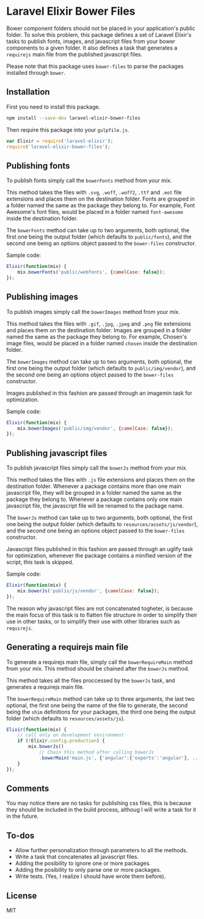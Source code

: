 # Laravel Elixir Bower Files

Bower component folders should not be placed in your application's public folder. To solve this problem, this package defines a set of Laravel Elixir's tasks to publish fonts, images, and javascript files from your bower components to a given folder.
It also defines a task that generates a `requirejs` main file from the published javascript files.

Please note that this package uses `bower-files` to parse the packages installed through `bower`. 

## Installation

First you need to install this package.

```sh
npm install --save-dev laravel-elixir-bower-files
```

Then require this package into your `gulpfile.js`.

```js
var Elixir = require('laravel-elixir');
require('laravel-elixir-bower-files');
```

## Publishing fonts

To publish fonts simply call the `bowerFonts` method from your mix.

This method takes the files with `.svg`, `.woff`, `.woff2`, `.ttf` and `.eot` file extensions and places them on the destination folder. Fonts are grouped in a folder named the same as the package they belong to.
For example, Font Awesome's font files, would be placed in a folder named `font-awesome` inside the destination folder.

The `bowerFonts` method can take up to two arguments, both optional, the first one being the output folder (which defaults to `public/fonts`), and the second one being an options object passed to the `bower-files` constructor.

Sample code:

```js
Elixir(function(mix) {
    mix.bowerFonts('public/webfonts', {camelCase: false});
});
```

## Publishing images

To publish images simply call the `bowerImages` method from your mix.

This method takes the files with `.gif`, `.jpg`, `.jpeg` and `.png` file extensions and places them on the destination folder. Images are grouped in a folder named the same as the package they belong to.
For example, Chosen's image files, would be placed in a folder named `chosen` inside the destination folder.

The `bowerImages` method can take up to two arguments, both optional, the first one being the output folder (which defaults to `public/img/vendor`), and the second one being an options object passed to the `bower-files` constructor.

Images published in this fashion are passed through an imagemin task for optimization.

Sample code:

```js
Elixir(function(mix) {
    mix.bowerImages('public/img/vendor', {camelCase: false});
});
```

## Publishing javascript files

To publish javascript files simply call the `bowerJs` method from your mix.

This method takes the files with `.js` file extensions and places them on the destination folder. Whenever a package contains more than one main javascript file, they will be grouped in a folder named the same as the package they belong to. Whenever a package contains only one main javascript file, the javascript file will be renamed to the package name.

The `bowerJs` method can take up to two arguments, both optional, the first one being the output folder (which defaults to `resources/assets/js/vendor`), and the second one being an options object passed to the `bower-files` constructor.

Javascript files published in this fashion are passed through an uglify task for optimization, whenever the package contains a minified version of the script, this task is skipped.

Sample code:

```js
Elixir(function(mix) {
    mix.bowerJs('publis/js/vendor', {camelCase: false});
});
```

The reason why javascript files are not concatenated togheter, is because the main focus of this task is to flatten file structure in order to simplify their use in other tasks, or to simplify their use with other libraries such as `requirejs`.

## Generating a requirejs main file

To generate a requirejs main file, simply call the `bowerRequireMain` method from your mix. This method should be chained after the `bowerJs` method.

This method takes all the files proccessed by the `bowerJs` task, and generates a requirejs main file.

The `bowerRequireMain` method can take up to three arguments, the last two optional, the first one being the name of the file to generate, the second being the `shim` definitions for your packages, the third one being the output folder (which defaults to `resources/assets/js`).

```js
Elixir(function(mix) {
    // call only on development environment
    if (!Elixir.config.production) {
        mix.bowerJs()
            // Chain this method after calling bowerJs
            .bowerMain('main.js', {'angular':{'exports':'angular'}, ...}, 'resources/assets/js');
    }
});
```

## Comments

You may notice there are no tasks for publishing css files, this is because they should be included in the build process, althoug I will write a task for it in the future.

## To-dos

  - Allow further personalization through parameters to all the methods.
  - Write a task that concatenates all javascript files.
  - Adding the posibility to ignore one or more packages.
  - Adding the posibility to only parse one or more packages.
  - Write tests. (Yes, I realize I should have wrote them before).

License
----

MIT

